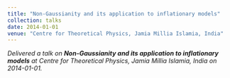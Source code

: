 ```yaml
---
title: "Non-Gaussianity and its application to inflationary models"
collection: talks
date: 2014-01-01
venue: "Centre for Theoretical Physics, Jamia Millia Islamia, India"
---
```


*Delivered a talk on **Non-Gaussianity and its application to inflationary models** at Centre for Theoretical Physics, Jamia Millia Islamia, India on 2014-01-01.*
